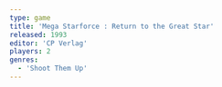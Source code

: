 ```yaml
---
type: game
title: 'Mega Starforce : Return to the Great Star'
released: 1993
editor: 'CP Verlag'
players: 2
genres:
  - 'Shoot Them Up'
---
```


